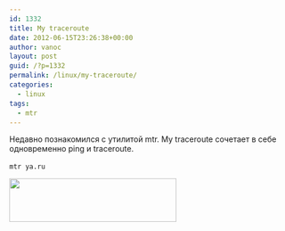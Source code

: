 ```yaml
---
id: 1332
title: My traceroute
date: 2012-06-15T23:26:38+00:00
author: vanoc
layout: post
guid: /?p=1332
permalink: /linux/my-traceroute/
categories:
  - linux
tags:
  - mtr
---
```

Недавно познакомился с утилитой mtr. My traceroute сочетает в себе одновременно ping и traceroute.

`mtr ya.ru`

[<img class="aligncenter size-medium wp-image-1333" title="mtr" src="/uploads/2012/06/mtr-300x78.png" alt="" width="300" height="78" srcset="/uploads/2012/06/mtr-300x78.png 300w, /uploads/2012/06/mtr.png 821w" sizes="(max-width: 300px) 100vw, 300px" />](/uploads/2012/06/mtr.png)